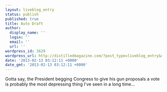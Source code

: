 ```yaml
---
layout: liveblog_entry
status: publish
published: true
title: Auto Draft
author:
  display_name: ''
  login: ''
  email: ''
  url: ''
wordpress_id: 3629
wordpress_url: http://distilledmagazine.com/?post_type=liveblog_entry&#038;p=3629
date: '2013-02-13 03:12:11 +0000'
date_gmt: '2013-02-13 03:12:11 +0000'
---
```

<p>Gotta say, the President begging Congress to give his gun proposals a vote is probably the most depressing thing I've seen in a long time...</p>

